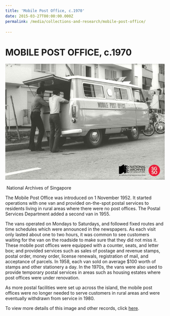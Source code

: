 ```yaml
---
title: 'Mobile Post Office, c.1970'
date: 2015-03-27T00:00:00.000Z
permalink: /media/collections-and-research/mobile-post-office/

---
```



<iframe id="pxcelframe" src="//t.sharethis.com/a/t_.htm?ver=0.345.16984&amp;cid=c010#rnd=1577952027132&amp;cid=c010&amp;dmn=www.nas.gov.sg&amp;tt=t.dhj&amp;dhjLcy=61&amp;lbl=pxcel&amp;flbl=pxcel&amp;ll=d&amp;ver=0.345.16984&amp;ell=d&amp;cck=__stid&amp;pn=%2Fblogs%2Farchivistpick%2Fmobile-post-office%2F&amp;qs=na&amp;rdn=www.nas.gov.sg&amp;rpn=%2Fblogs%2Farchivistpick%2F2015%2F03%2F&amp;rqs=na&amp;cc=SG&amp;cont=AS&amp;ipaddr=" style="display: none;"></iframe>

# MOBILE POST OFFICE, c.1970

![National Archives of Singapore](../../../images/blogs/2015-03-27-l.jpg)

​																National Archives of Singapore

The Mobile Post Office was introduced on 1 November 1952. It started operations with one van and provided on-the-spot postal services to residents living in rural areas where there were no post offices. The Postal Services Department added a second van in 1955.

The vans operated on Mondays to Saturdays, and followed fixed routes and time schedules which were announced in the newspapers. As each visit only lasted about one to two hours, it was common to see customers waiting for the van on the roadside to make sure that they did not miss it. These mobile post offices were equipped with a counter, seats, and letter box; and provided services such as sales of postage and revenue stamps, postal order, money order, license renewals, registration of mail, and acceptance of parcels. In 1958, each van sold on average $100 worth of stamps and other stationery a day. In the 1970s, the vans were also used to provide temporary postal services in areas such as housing estates where post offices were under renovation.

As more postal facilities were set up across the island, the mobile post offices were no longer needed to serve customers in rural areas and were eventually withdrawn from service in 1980.

To view more details of this image and other records, click [here](http://www.nas.gov.sg/archivesonline/photographs/record-details/d0fc0d97-1161-11e3-83d5-0050568939ad).